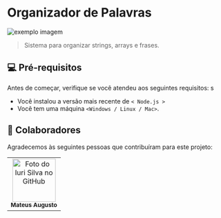 # Organizador de Palavras

<img src="https://www.luiztools.com.br/wp-content/uploads/2018/09/javascript.png" alt="exemplo imagem">

>  Sistema para organizar strings, arrays e frases.

## 💻 Pré-requisitos

Antes de começar, verifique se você atendeu aos seguintes requisitos:
s
* Você instalou a versão mais recente de `< Node.js >`
* Você tem uma máquina `<Windows / Linux / Mac>`. 

## 🤝 Colaboradores

Agradecemos às seguintes pessoas que contribuíram para este projeto:

<table>
  <tr>
    <td align="center">
      <a href="#">
        <img src="https://i.pinimg.com/736x/a0/fd/24/a0fd243fc8a65b1618cfa58701cd5078.jpg" width="100px;" alt="Foto do Iuri Silva no GitHub"/><br>
        <sub>
          <b>Mateus Augusto</b>
        </sub>
      </a>
    </td>
  </tr>
</table>
